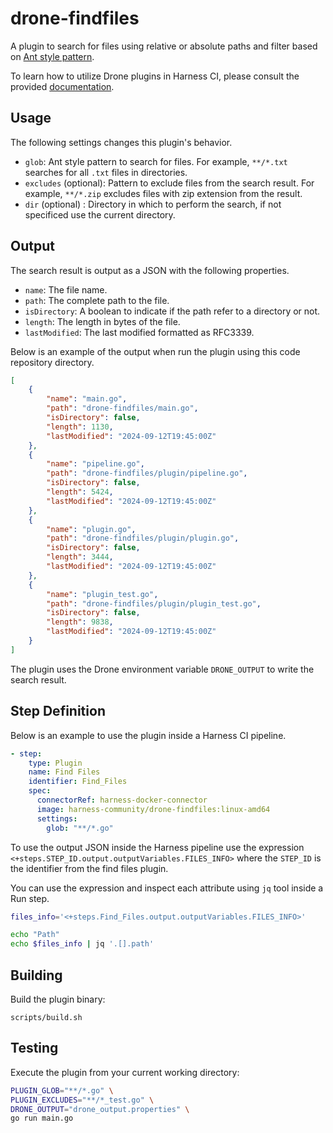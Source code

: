 # drone-findfiles

A plugin to search for files using relative or absolute paths and filter based on [Ant style pattern](https://ant.apache.org/manual/dirtasks.html#patterns).

To learn how to utilize Drone plugins in Harness CI, please consult the provided [documentation](https://developer.harness.io/docs/continuous-integration/use-ci/use-drone-plugins/run-a-drone-plugin-in-ci).

## Usage

The following settings changes this plugin's behavior.

* ```glob```: Ant style pattern to search for files. For example, ```**/*.txt``` searches for all ```.txt``` files in directories.
* ```excludes``` (optional): Pattern to exclude files from the search result. For example, ```**/*.zip``` excludes files with zip extension from the result.
* ```dir``` (optional) : Directory in which to perform the search, if not specificed use the current directory.

## Output

The search result is output as a JSON with the following properties.

* ```name```: The file name.
* ```path```: The complete path to the file.
* ```isDirectory```: A boolean to indicate if the path refer to a directory or not.
* ```length```: The length in bytes of the file.
* ```lastModified```: The last modified formatted as RFC3339.

Below is an example of the output when run the plugin using this code repository directory.

```json
[
    {
        "name": "main.go",
        "path": "drone-findfiles/main.go",
        "isDirectory": false,
        "length": 1130,
        "lastModified": "2024-09-12T19:45:00Z"
    },
    {
        "name": "pipeline.go",
        "path": "drone-findfiles/plugin/pipeline.go",
        "isDirectory": false,
        "length": 5424,
        "lastModified": "2024-09-12T19:45:00Z"
    },
    {
        "name": "plugin.go",
        "path": "drone-findfiles/plugin/plugin.go",
        "isDirectory": false,
        "length": 3444,
        "lastModified": "2024-09-12T19:45:00Z"
    },
    {
        "name": "plugin_test.go",
        "path": "drone-findfiles/plugin/plugin_test.go",
        "isDirectory": false,
        "length": 9838,
        "lastModified": "2024-09-12T19:45:00Z"
    }
]
```

The plugin uses the Drone environment variable ```DRONE_OUTPUT``` to write the search result.

## Step Definition

Below is an example to use the plugin inside a Harness CI pipeline.

```yaml
- step:
    type: Plugin
    name: Find Files
    identifier: Find_Files
    spec:
      connectorRef: harness-docker-connector
      image: harness-community/drone-findfiles:linux-amd64
      settings:
        glob: "**/*.go"
```

To use the output JSON inside the Harness pipeline use the expression ```<+steps.STEP_ID.output.outputVariables.FILES_INFO>``` where the ```STEP_ID``` is the identifier from the find files plugin. 

You can use the expression and inspect each attribute using ```jq``` tool inside a Run step.

```bash
files_info='<+steps.Find_Files.output.outputVariables.FILES_INFO>'

echo "Path"
echo $files_info | jq '.[].path'
```

## Building

Build the plugin binary:

```text
scripts/build.sh
```

## Testing

Execute the plugin from your current working directory:

```bash
PLUGIN_GLOB="**/*.go" \
PLUGIN_EXCLUDES="**/*_test.go" \
DRONE_OUTPUT="drone_output.properties" \
go run main.go
```
